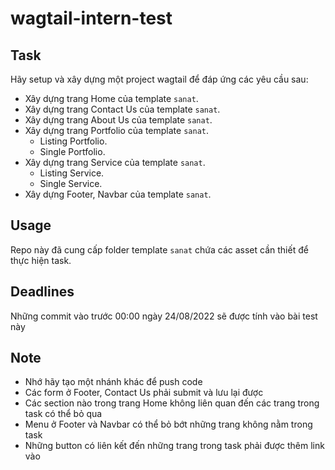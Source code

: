 # wagtail-intern-test

## Task
Hãy setup và xây dựng một project wagtail để đáp ứng các yêu cầu sau:
- Xây dựng trang Home của template `sanat`.
- Xây dựng trang Contact Us của template `sanat`.
- Xây dựng trang About Us của template `sanat`.
- Xây dựng trang Portfolio của template `sanat`.
  - Listing Portfolio.
  - Single Portfolio.
- Xây dựng trang Service của template `sanat`.
  - Listing Service.
  - Single Service.
- Xây dựng Footer, Navbar của template `sanat`.

## Usage
Repo này đã cung cấp folder template `sanat` chứa các asset cần thiết để thực hiện task.


## Deadlines
Những commit vào trước 00:00 ngày 24/08/2022 sẽ được tính vào bài test này


## Note
- Nhớ hãy tạo một nhánh khác để push code
- Các form ở Footer, Contact Us phải submit và lưu lại được
- Các section nào trong trang Home không liên quan đến các trang trong task có thể bỏ qua
- Menu ở Footer và Navbar có thể bỏ bớt những trang không nằm trong task
- Những button có liên kết đến những trang trong task phải được thêm link vào

